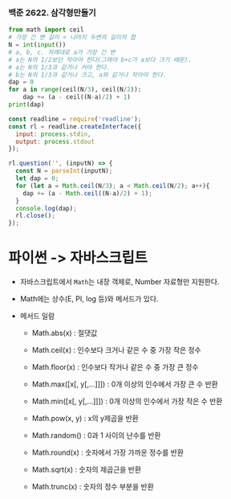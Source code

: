### 백준 2622. 삼각형만들기

```python
from math import ceil
# 가장 긴 변 길이 < 나머지 두변의 길이의 합
N = int(input())
# a, b, c. 차례대로 a가 가장 긴 변
# a는 N의 1/2보단 작아야 한다(그래야 b+c가 a보다 크기 때문).
# a는 N의 1/3과 같거나 커야 한다.
# b는 N의 1/3과 같거나 크고, a와 같거나 작아야 한다.
dap = 0
for a in range(ceil(N/3), ceil(N/2)):
    dap += (a - ceil((N-a)/2) + 1)
print(dap)
```

```javascript
const readline = require('readline');
const rl = readline.createInterface({
  input: process.stdin,
  output: process.stdout
});

rl.question('', (inputN) => {
  const N = parseInt(inputN);
  let dap = 0;
  for (let a = Math.ceil(N/3); a < Math.ceil(N/2); a++){
    dap += (a - Math.ceil((N-a)/2) + 1);
  }
  console.log(dap);
  rl.close();
});
```

# 파이썬 -> 자바스크립트

- 자바스크립트에서 `Math`는 내장 객체로, Number 자료형만 지원한다.

- Math에는 상수(E, PI, log 등)와 메서드가 있다.

- 메서드 일람
  
  - Math.abs(x) : 절댓값
  
  - Math.ceil(x) : 인수보다 크거나 같은 수 중 가장 작은 정수 
  
  - Math.floor(x) : 인수보다 작거나 같은 수 중 가장 큰 정수
  
  - Math.max([x[, y[,...]]]) : 0개 이상의 인수에서 가장 큰 수 반환
  
  - Math.min([x[, y[,...]]]) : 0개 이상의 인수에서 가장 작은 수 반환
  
  - Math.pow(x, y) : x의 y제곱을 반환
  
  - Math.random() : 0과 1 사이의 난수를 반환
  
  - Math.round(x) :  숫자에서 가장 가까운 정수를 반환
  
  - Math.sqrt(x) : 숫자의 제곱근을 반환
  
  - Math.trunc(x) : 숫자의 정수 부분을 반환



